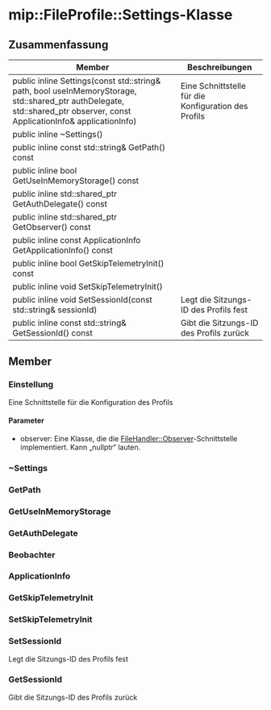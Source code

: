 # <a name="class-mipfileprofilesettings"></a>mip::FileProfile::Settings-Klasse 
  
## <a name="summary"></a>Zusammenfassung
 Member                        | Beschreibungen                                
--------------------------------|---------------------------------------------
public inline Settings(const std::string& path, bool useInMemoryStorage, std::shared_ptr<AuthDelegate> authDelegate, std::shared_ptr<Observer> observer, const ApplicationInfo& applicationInfo)  |  Eine Schnittstelle für die Konfiguration des Profils
public inline ~Settings()  |  
public inline const std::string& GetPath() const  |  
public inline bool GetUseInMemoryStorage() const  |  
public inline std::shared_ptr<AuthDelegate> GetAuthDelegate() const  |  
public inline std::shared_ptr<Observer> GetObserver() const  |  
public inline const ApplicationInfo GetApplicationInfo() const  |  
public inline bool GetSkipTelemetryInit() const  |  
public inline void SetSkipTelemetryInit()  |  
public inline void SetSessionId(const std::string& sessionId)  |  Legt die Sitzungs-ID des Profils fest
public inline const std::string& GetSessionId() const  |  Gibt die Sitzungs-ID des Profils zurück
  
## <a name="members"></a>Member
  
### <a name="settings"></a>Einstellung
Eine Schnittstelle für die Konfiguration des Profils
  
#### <a name="parameters"></a>Parameter
* observer: Eine Klasse, die die [FileHandler::Observer](#classmip_1_1_file_handler_1_1_observer)-Schnittstelle implementiert. Kann „nullptr“ lauten.
  
### <a name="settings"></a>~Settings
  
### <a name="getpath"></a>GetPath
  
### <a name="getuseinmemorystorage"></a>GetUseInMemoryStorage
  
### <a name="getauthdelegate"></a>GetAuthDelegate
  
### <a name="observer"></a>Beobachter
  
### <a name="applicationinfo"></a>ApplicationInfo
  
### <a name="getskiptelemetryinit"></a>GetSkipTelemetryInit
  
### <a name="setskiptelemetryinit"></a>SetSkipTelemetryInit
  
### <a name="setsessionid"></a>SetSessionId
Legt die Sitzungs-ID des Profils fest
  
### <a name="getsessionid"></a>GetSessionId
Gibt die Sitzungs-ID des Profils zurück